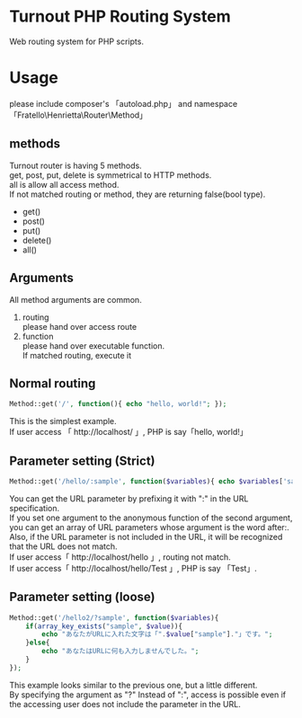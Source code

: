 # Turnout PHP Routing System
Web routing system for PHP scripts.  
# Usage
please include composer's 「autoload.php」 and namespace 「Fratello\Henrietta\Router\Method」
  
## methods
Turnout router is having 5 methods.  
get, post, put, delete is symmetrical to HTTP methods.  
all is allow all access method.  
If not matched routing or method, they are returning false(bool type).  

* get()  
* post()  
* put()  
* delete()  
* all()  
  
## Arguments
All method arguments are common.  
1. routing  
  please hand over access route  
2. function  
  please hand over executable function.  
  If matched routing, execute it
  
## Normal routing
```php
Method::get('/', function(){ echo "hello, world!"; });
```  
This is the simplest example.  
If user access 「 http://localhost/ 」, PHP is say「hello, world!」  

## Parameter setting (Strict)
```php
Method::get('/hello/:sample', function($variables){ echo $variables['sample']; });
```  
You can get the URL parameter by prefixing it with ":" in the URL specification.  
If you set one argument to the anonymous function of the second argument, you can get an array of URL parameters whose argument is the word after:.  
Also, if the URL parameter is not included in the URL, it will be recognized that the URL does not match.  
If user access「 http://localhost/hello 」, routing not match.  
If user access「 http://localhost/hello/Test 」, PHP is say 「Test」.  

## Parameter setting (loose)
```php
Method::get('/hello2/?sample', function($variables){ 
    if(array_key_exists("sample", $value)){
        echo "あなたがURLに入れた文字は「".$value["sample"]."」です。";
    }else{
        echo "あなたはURLに何も入力しませんでした。";
    } 
});
```  
This example looks similar to the previous one, but a little different.  
By specifying the argument as "?" Instead of ":", access is possible even if the accessing user does not include the parameter in the URL.  
